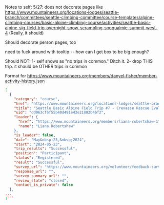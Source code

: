 Notes to self:
5/27: does not decorate pages like
https://www.mountaineers.org/locations-lodges/seattle-branch/committees/seattle-climbing-committee/course-templates/alpine-climbing-courses/basic-alpine-climbing-course/activities/seattle-basic-alpine-sig-field-trip-overnight-snow-scrambling-snoqualmie-summit-west-4
(Really, it should)

Should decorate person pages, too

need to fuck around with tooltip -- how can I get box to be big enough?

Should NOT:
1- self shows as "no trips in common." Ditch it.
2- drop THIS trip. it should be OTHER trips in common


Format for https://www.mountaineers.org/members/danyel-fisher/member-activity-history.json

```json
[
  {
    "category": "course",
    "href": "https://www.mountaineers.org/locations-lodges/seattle-branch/committees/seattle-climbing-committee/course-templates/alpine-climbing-courses/basic-alpine-climbing-course/activities/seattle-basic-alpine-field-trip-7-crevasse-rescue-evaluation-magnuson-park-9",
    "title": "Seattle Basic Alpine Field Trip #7 - Crevasse Rescue Evaluation - Magnuson Park",
    "uid": "dd963cf6f55b40d491e43e21802b4bf2",
    "leader": {
      "href": "https://www.mountaineers.org/members/liana-robertshaw-1",
      "name": "Liana Robertshaw"
    },
    "is_leader": false,
    "date": "May&nbsp;23,&nbsp;2024",
    "start": "2024-05-23",
    "trip_results": "Successful",
    "position": "Participant",
    "status": "Registered",
    "result": "Successful",
    "survey_url": "https://www.mountaineers.org/volunteer/feedback-survey-forms/course-activity-feedback/?surveyed-object-uid=dd963cf6f55b40d491e43e21802b4bf2",
    "response_url": "",
    "survey_summary_url": "",
    "review_state": "closed",
    "contact_is_private": false
  },
...
]```